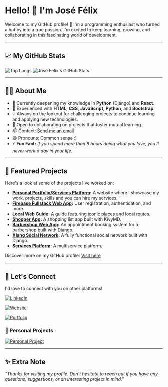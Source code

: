 # Hello! 👋 I'm José Félix

Welcome to my GitHub profile! 🚀 I'm a programming enthusiast who turned a hobby into a true passion. I'm excited to keep learning, growing, and collaborating in this fascinating world of development.

---

## 📈 My GitHub Stats

![Top Langs](https://github-readme-stats.vercel.app/api/top-langs/?username=AmeriK88&layout=compact&theme=radical&cache_seconds=1800)
![José Félix's GitHub Stats](https://github-readme-stats.vercel.app/api?username=AmeriK88&show_icons=true&theme=radical&cache_seconds=1800)

---

## 🧑‍💻 About Me

- 👀 Currently deepening my knowledge in **Python** (Django) and **React**.
- 🌱 Experienced with **HTML**, **CSS**, **JavaScript**, **Python**, and **Bootstrap**.
- 💡 Always on the lookout for challenging projects to continue learning and applying new technologies.
- 💬 Open to collaborating on projects that foster mutual learning.
- 📫 Contact: [Send me an email](mailto:lanzaltura17@gmail.com)
- 😄 Pronouns: Common sense :)
- ⚡ **Fun Fact:** _If you spend more than 8 hours doing what you love, you'll never work a day in your life._

---

## 🌟 Featured Projects

Here's a look at some of the projects I've worked on:

- **[Personal Portfolio/Services Platform](https://web-production-jfgc.up.railway.app/):** A website where I showcase my work, projects, skills and you can hire my services.
- **[Firebase Fullstack Web App](https://github.com/AmeriK88/Fullstack-web-app):** User registration, authentication, and more.
- **[Local Web Guide](https://github.com/AmeriK88/Guia-web-local):** A guide featuring iconic places and local routes.
- **[Shopper App](https://github.com/AmeriK88/KivyMD-Shopper-appr):** A shopping list app built with KivyMD.
- **[Barbershop Web App](https://github.com/AmeriK88/Refactorizaci-n-cabigote-barber):** An appointment booking system for a barbershop built with Django.
- **[Xlang Social Network](https://github.com/AmeriK88/Red-social-Django-XLang):** A fully functional social network built with Django.
- **[Services Platform](https://github.com/AmeriK88/Plataforma-servicios-django):** A multiservice platform.

Discover more on my GitHub profile: [Visit here](https://github.com/AmeriK88?tab=repositories)

---

## 🤝 Let's Connect

I'd love to connect with you on other platforms!

[![LinkedIn](https://img.shields.io/badge/-LinkedIn-blue?logo=linkedin&logoColor=white)](https://www.linkedin.com/in/jose-felix-gordo-casta%C3%B1o-dev-es/)

[![Website](https://img.shields.io/badge/-Website-orange?logo=google-chrome&logoColor=white)](https://lanzaway.com/)

[![Portfolio](https://img.shields.io/badge/-Portfolio-blueviolet?logo=github&logoColor=white)](https://web-production-jfgc.up.railway.app/)

### 🌟 Personal Projects

[![Personal Project](https://img.shields.io/badge/-Personal%20Project-gray?logo=google-chrome&logoColor=white)](https://cabigotebarbershop.com/)

---

## ✨ Extra Note

_"Thanks for visiting my profile. Don't hesitate to reach out if you have any questions, suggestions, or an interesting project in mind."_
